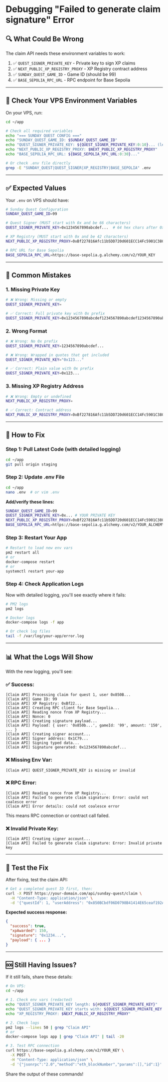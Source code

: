# Debugging "Failed to generate claim signature" Error

## 🔍 **What Could Be Wrong**

The claim API needs these environment variables to work:

1. ✅ `QUEST_SIGNER_PRIVATE_KEY` - Private key to sign XP claims
2. ✅ `NEXT_PUBLIC_XP_REGISTRY_PROXY` - XP Registry contract address
3. ✅ `SUNDAY_QUEST_GAME_ID` - Game ID (should be 99)
4. ✅ `BASE_SEPOLIA_RPC_URL` - RPC endpoint for Base Sepolia

---

## 📝 **Check Your VPS Environment Variables**

On your VPS, run:

```bash
cd ~/app

# Check all required variables
echo "=== SUNDAY QUEST CONFIG ==="
echo "SUNDAY_QUEST_GAME_ID: $SUNDAY_QUEST_GAME_ID"
echo "QUEST_SIGNER_PRIVATE_KEY: ${QUEST_SIGNER_PRIVATE_KEY:0:10}... (length: ${#QUEST_SIGNER_PRIVATE_KEY})"
echo "NEXT_PUBLIC_XP_REGISTRY_PROXY: $NEXT_PUBLIC_XP_REGISTRY_PROXY"
echo "BASE_SEPOLIA_RPC_URL: ${BASE_SEPOLIA_RPC_URL:0:30}..."

# Or check .env file directly
grep -E "SUNDAY_QUEST|QUEST_SIGNER|XP_REGISTRY|BASE_SEPOLIA" .env
```

---

## ✅ **Expected Values**

Your `.env` on VPS should have:

```bash
# Sunday Quest Configuration
SUNDAY_QUEST_GAME_ID=99

# Quest Signer (MUST start with 0x and be 66 characters)
QUEST_SIGNER_PRIVATE_KEY=0x1234567890abcdef...  # 64 hex chars after 0x

# XP Registry (MUST start with 0x and be 42 characters)
NEXT_PUBLIC_XP_REGISTRY_PROXY=0xBf227816Afc11b5DD720d601ECC14Fc5901C380b

# RPC URL for Base Sepolia
BASE_SEPOLIA_RPC_URL=https://base-sepolia.g.alchemy.com/v2/YOUR_KEY
```

---

## 🚨 **Common Mistakes**

### **1. Missing Private Key**
```bash
# ❌ Wrong: Missing or empty
QUEST_SIGNER_PRIVATE_KEY=

# ✅ Correct: Full private key with 0x prefix
QUEST_SIGNER_PRIVATE_KEY=0x1234567890abcdef1234567890abcdef1234567890abcdef1234567890abcdef
```

### **2. Wrong Format**
```bash
# ❌ Wrong: No 0x prefix
QUEST_SIGNER_PRIVATE_KEY=1234567890abcdef...

# ❌ Wrong: Wrapped in quotes that get included
QUEST_SIGNER_PRIVATE_KEY="0x123..."

# ✅ Correct: Plain value with 0x prefix
QUEST_SIGNER_PRIVATE_KEY=0x123...
```

### **3. Missing XP Registry Address**
```bash
# ❌ Wrong: Empty or undefined
NEXT_PUBLIC_XP_REGISTRY_PROXY=

# ✅ Correct: Contract address
NEXT_PUBLIC_XP_REGISTRY_PROXY=0xBf227816Afc11b5DD720d601ECC14Fc5901C380b
```

---

## 🔧 **How to Fix**

### **Step 1: Pull Latest Code (with detailed logging)**

```bash
cd ~/app
git pull origin staging
```

### **Step 2: Update .env File**

```bash
cd ~/app
nano .env  # or vim .env
```

**Add/verify these lines:**
```bash
SUNDAY_QUEST_GAME_ID=99
QUEST_SIGNER_PRIVATE_KEY=0x... # YOUR PRIVATE KEY
NEXT_PUBLIC_XP_REGISTRY_PROXY=0xBf227816Afc11b5DD720d601ECC14Fc5901C380b
BASE_SEPOLIA_RPC_URL=https://base-sepolia.g.alchemy.com/v2/YOUR_ALCHEMY_KEY
```

### **Step 3: Restart Your App**

```bash
# Restart to load new env vars
pm2 restart all
# or
docker-compose restart
# or
systemctl restart your-app
```

### **Step 4: Check Application Logs**

Now with detailed logging, you'll see exactly where it fails:

```bash
# PM2 logs
pm2 logs

# Docker logs
docker-compose logs -f app

# Or check log files
tail -f /var/log/your-app/error.log
```

---

## 📊 **What the Logs Will Show**

With the new logging, you'll see:

### **✅ Success:**
```
[Claim API] Processing claim for quest 1, user 0x850B...
[Claim API] Game ID: 99
[Claim API] XP Registry: 0xBf22...
[Claim API] Creating RPC client for Base Sepolia...
[Claim API] Reading nonce from XP Registry...
[Claim API] Nonce: 0
[Claim API] Creating signature payload...
[Claim API] Payload: { user: '0x850b...', gameId: '99', amount: '150', ... }
[Claim API] Creating signer account...
[Claim API] Signer address: 0x1C79...
[Claim API] Signing typed data...
[Claim API] Signature generated: 0x1234567890abcdef...
```

### **❌ Missing Env Var:**
```
[Claim API] QUEST_SIGNER_PRIVATE_KEY is missing or invalid
```

### **❌ RPC Error:**
```
[Claim API] Reading nonce from XP Registry...
[Claim API] Failed to generate claim signature: Error: could not coalesce error
[Claim API] Error details: could not coalesce error
```
This means RPC connection or contract call failed.

### **❌ Invalid Private Key:**
```
[Claim API] Creating signer account...
[Claim API] Failed to generate claim signature: Error: Invalid private key
```

---

## 🧪 **Test the Fix**

After fixing, test the claim API:

```bash
# Get a completed quest ID first, then:
curl -X POST https://your-domain.com/api/sunday-quest/claim \
  -H "Content-Type: application/json" \
  -d '{"questId": 1, "userAddress": "0x850BCbdf06D0798B41414E65ceaf192AD763F88d"}'
```

**Expected success response:**
```json
{
  "success": true,
  "xpAwarded": 150,
  "signature": "0x1234...",
  "payload": { ... }
}
```

---

## 🆘 **Still Having Issues?**

If it still fails, share these details:

```bash
# On VPS:
cd ~/app

# 1. Check env vars (redacted)
echo "QUEST_SIGNER_PRIVATE_KEY length: ${#QUEST_SIGNER_PRIVATE_KEY}"
echo "QUEST_SIGNER_PRIVATE_KEY starts with: ${QUEST_SIGNER_PRIVATE_KEY:0:4}"
echo "XP_REGISTRY_PROXY: $NEXT_PUBLIC_XP_REGISTRY_PROXY"

# 2. Check logs
pm2 logs --lines 50 | grep "Claim API"
# or
docker-compose logs app | grep "Claim API" | tail -20

# 3. Test RPC connection
curl https://base-sepolia.g.alchemy.com/v2/YOUR_KEY \
  -X POST \
  -H "Content-Type: application/json" \
  -d '{"jsonrpc":"2.0","method":"eth_blockNumber","params":[],"id":1}'
```

Share the output of these commands!
